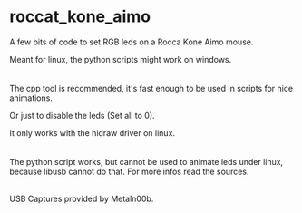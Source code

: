 # roccat_kone_aimo
A few bits of code to set RGB leds on a Rocca Kone Aimo mouse.

Meant for linux, the python scripts might work on windows.  
<br/>
<br/>
The cpp tool is recommended, it's fast enough to be used in scripts for nice animations.

Or just to disable the leds (Set all to 0).

It only works with the hidraw driver on linux.  
<br/>
<br/>
The python script works, but cannot be used to animate leds under linux, because libusb cannot do that.
For more infos read the sources. 
<br/>
<br/>
  
USB Captures provided by Metaln00b.

